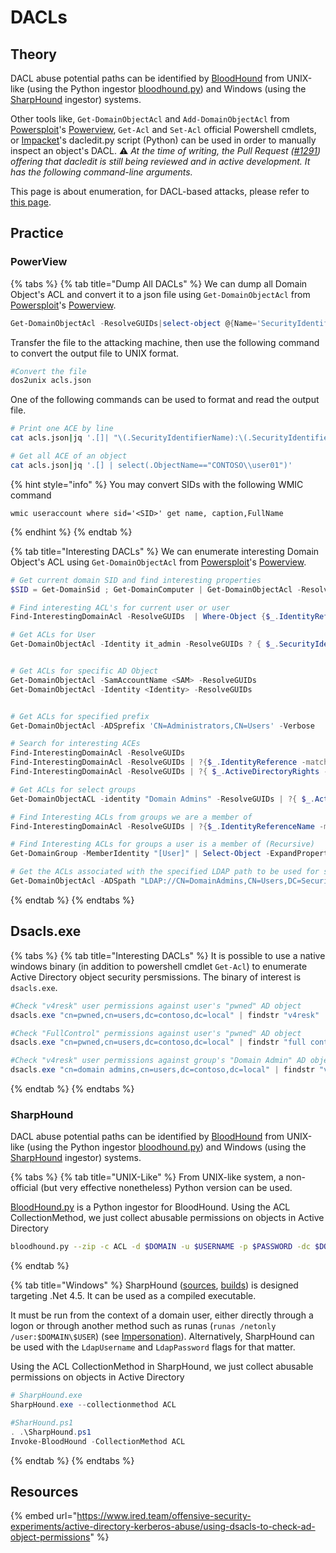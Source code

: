 # DACLs

## Theory

DACL abuse potential paths can be identified by [BloodHound](broken-reference) from UNIX-like (using the Python ingestor [bloodhound.py](https://github.com/fox-it/BloodHound.py)) and Windows (using the [SharpHound](https://github.com/BloodHoundAD/SharpHound3) ingestor) systems.

Other tools like, `Get-DomainObjectAcl` and `Add-DomainObjectAcl` from [Powersploit](https://github.com/PowerShellMafia/PowerSploit/)'s [Powerview](https://github.com/PowerShellMafia/PowerSploit/blob/dev/Recon/PowerView.ps1), `Get-Acl` and `Set-Acl` official Powershell cmdlets, or [Impacket](https://github.com/SecureAuthCorp/impacket)'s dacledit.py script (Python) can be used in order to manually inspect an object's DACL. :warning: _At the time of writing, the Pull Request (_[_#1291_](https://github.com/SecureAuthCorp/impacket/pull/1291)_) offering that dacledit is still being reviewed and in active development. It has the following command-line arguments._

This page is about enumeration, for DACL-based attacks, please refer to [this page](../../movement/dacl/).

## Practice

### PowerView

{% tabs %}
{% tab title="Dump All DACLs" %}
We can dump all Domain Object's ACL and convert it to a json file using `Get-DomainObjectAcl` from [Powersploit](https://github.com/PowerShellMafia/PowerSploit/)'s [Powerview](https://github.com/PowerShellMafia/PowerSploit/blob/dev/Recon/PowerView.ps1).

```powershell
Get-DomainObjectAcl -ResolveGUIDs|select-object @{Name='SecurityIdentifierName';Expression={"$($_.SecurityIdentifier.Value|Convert-SidToName)"}},@{Name='SecurityIdentifierSID';Expression={"$($_.SecurityIdentifier.Value)"}},@{Name='ActiveDirectoryRights';Expression={"$($_.ActiveDirectoryRights)"}},ObjectDN,@{Name='ObjectName';Expression={"$($_.ObjectSID|Convert-SidToName)"}},ObjectSID|ConvertTo-Json -Compress|Out-File acls.json
```

Transfer the file to the attacking machine, then use the following command to convert the output file to UNIX format.

```bash
#Convert the file
dos2unix acls.json
```

One of the following commands can be used to format and read the output file.

```bash
# Print one ACE by line 
cat acls.json|jq '.[]| "\(.SecurityIdentifierName):\(.SecurityIdentifierSID) | Have: \(.ActiveDirectoryRights) | On: \(.ObjectName):\(.ObjectSID)"'

# Get all ACE of an object
cat acls.json|jq '.[] | select(.ObjectName=="CONTOSO\\user01")'
```

{% hint style="info" %}
You may convert SIDs with the following WMIC command

```
wmic useraccount where sid='<SID>' get name, caption,FullName
```
{% endhint %}
{% endtab %}

{% tab title="Interesting DACLs" %}
We can enumerate interesting Domain Object's ACL using `Get-DomainObjectAcl` from [Powersploit](https://github.com/PowerShellMafia/PowerSploit/)'s [Powerview](https://github.com/PowerShellMafia/PowerSploit/blob/dev/Recon/PowerView.ps1).

```powershell
# Get current domain SID and find interesting properties
$SID = Get-DomainSid ; Get-DomainComputer | Get-DomainObjectAcl -ResolveGUIDs | ? { $_.ActiveDirectoryRights -match "WriteProperty|GenericWrite|GenericAll|WriteDacl" -and $_.SecurityIdentifier -match "$SID-[\d]{4,10}" }

# Find interesting ACL's for current user or user
Find-InterestingDomainAcl -ResolveGUIDs  | Where-Object {$_.IdentityReference –eq [System.Security.Principal.WindowsIdentity]::GetCurrent().Name}

# Get ACLs for User
Get-DomainObjectAcl -Identity it_admin -ResolveGUIDs ? { $_.SecurityIdentifier -Match $(ConvertTo-SID yourUserName) }


# Get ACLs for specific AD Object
Get-DomainObjectAcl -SamAccountName <SAM> -ResolveGUIDs
Get-DomainObjectAcl -Identity <Identity> -ResolveGUIDs


# Get ACLs for specified prefix
Get-DomainObjectAcl -ADSprefix 'CN=Administrators,CN=Users' -Verbose

# Search for interesting ACEs
Find-InterestingDomainAcl -ResolveGUIDs
Find-InterestingDomainAcl -ResolveGUIDs | ?{$_.IdentityReference -match "Domain Users"} 
Find-InterestingDomainAcl -ResolveGUIDs | ?{ $_.ActiveDirectoryRights -match "WriteProperty|GenericWrite|GenericAll|WriteDacl"

# Get ACLs for select groups
Get-DomainObjectACL -identity "Domain Admins" -ResolveGUIDs | ?{ $_.ActiveDirectoryRights -match "WriteProperty|GenericWrite|GenericAll|WriteDacl"

# Find Interesting ACLs from groups we are a member of
Find-InterestingDomainAcl -ResolveGUIDs | ?{$_.IdentityReferenceName -match "Standard-Users"}

# Find Interesting ACLs for groups a user is a member of (Recursive)
Get-DomainGroup -MemberIdentity "[User]" | Select-Object -ExpandProperty "SamAccountName" | ForEach-Object { Write-Host "Searching for interesting ACLs for $_" -ForegroundColor "Yellow"; Find-InterestingDomainAcl -ResolveGUIDs | Where-Object { $_.IdentityReferenceName -match $_ } }

# Get the ACLs associated with the specified LDAP path to be used for search
Get-DomainObjectAcl -ADSpath "LDAP://CN=DomainAdmins,CN=Users,DC=Security,DC=local" -ResolveGUIDs -Verbose
```
{% endtab %}
{% endtabs %}

## Dsacls.exe

{% tabs %}
{% tab title="Interesting DACLs" %}
It is possible to use a native windows binary (in addition to powershell cmdlet `Get-Acl`) to enumerate Active Directory object security persmissions. The binary of interest is `dsacls.exe`.

```powershell
#Check "v4resk" user permissions against user's "pwned" AD object
dsacls.exe "cn=pwned,cn=users,dc=contoso,dc=local" | findstr "v4resk"

#Check "FullControl" permissions against user's "pwned" AD object
dsacls.exe "cn=pwned,cn=users,dc=contoso,dc=local" | findstr "full control"

#Check "v4resk" user permissions against group's "Domain Admin" AD object
dsacls.exe "cn=domain admins,cn=users,dc=contoso,dc=local" | findstr "v4resk"
```
{% endtab %}
{% endtabs %}

### SharpHound

DACL abuse potential paths can be identified by [BloodHound](broken-reference) from UNIX-like (using the Python ingestor [bloodhound.py](https://github.com/fox-it/BloodHound.py)) and Windows (using the [SharpHound](https://github.com/BloodHoundAD/SharpHound3) ingestor) systems.

{% tabs %}
{% tab title="UNIX-Like" %}
From UNIX-like system, a non-official (but very effective nonetheless) Python version can be used.

[BloodHound.py](https://github.com/fox-it/BloodHound.py) is a Python ingestor for BloodHound. Using the ACL CollectionMethod, we just collect abusable permissions on objects in Active Directory

```bash
bloodhound.py --zip -c ACL -d $DOMAIN -u $USERNAME -p $PASSWORD -dc $DOMAIN_CONTROLLER
```
{% endtab %}

{% tab title="Windows" %}
SharpHound ([sources](https://github.com/BloodHoundAD/SharpHound), [builds](https://github.com/BloodHoundAD/BloodHound/tree/master/Collectors)) is designed targeting .Net 4.5. It can be used as a compiled executable.

It must be run from the context of a domain user, either directly through a logon or through another method such as runas (`runas /netonly /user:$DOMAIN\$USER`) (see [Impersonation](../../../redteam/credentials/impersonation.md)). Alternatively, SharpHound can be used with the `LdapUsername` and `LdapPassword` flags for that matter.

Using the ACL CollectionMethod in SharpHound, we just collect abusable permissions on objects in Active Directory

```powershell
# SharpHound.exe
SharpHound.exe --collectionmethod ACL

#SharHound.ps1
. .\SharpHound.ps1
Invoke-BloodHound -CollectionMethod ACL
```
{% endtab %}
{% endtabs %}

## Resources

{% embed url="https://www.ired.team/offensive-security-experiments/active-directory-kerberos-abuse/using-dsacls-to-check-ad-object-permissions" %}
